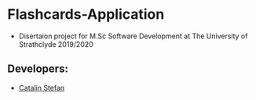 # Flashcards-Application

* Disertaion project for M.Sc Software Development at The University of Strathclyde 2019/2020
## Developers:
* [Catalin Stefan](https://github.com/CatalinMihaiStefan)
 
